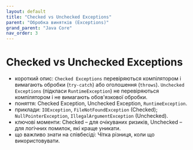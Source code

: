 ```yaml
---
layout: default
title: "Checked vs Unchecked Exceptions"
parent: "Обробка винятків (Exceptions)"
grand_parent: "Java Core"
nav_order: 3
---
```


# Checked vs Unchecked Exceptions

*   короткий опис: `Checked Exceptions` перевіряються компілятором і вимагають обробки (`try-catch`) або оголошення (`throws`). `Unchecked Exceptions` (підкласи `RuntimeException`) не перевіряються компілятором і не вимагають обов'язкової обробки.
*   поняття: Checked Exception, Unchecked Exception, `RuntimeException`.
*   приклади: `IOException`, `FileNotFoundException` (Checked); `NullPointerException`, `IllegalArgumentException` (Unchecked).
*   ключові моменти: Checked – для очікуваних ризиків, Unchecked – для логічних помилок, які краще уникати.
*   що важливо знати на співбесіді: Чітка різниця, коли що використовувати.
